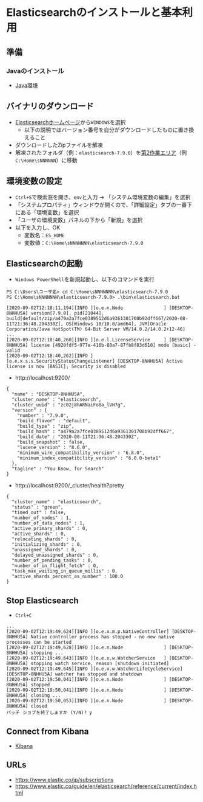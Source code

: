 # Elasticsearchのインストールと基本利用


## 準備

### Javaのインストール

- [Java環境](../../pc-java.md)
  
## バイナリのダウンロード

- [Elasticsearchホームページ](https://www.elastic.co/jp/downloads/elasticsearch)から`WINDOWS`を選択
  - 以下の説明ではバージョン番号を自分がダウンロードしたものに置き換えること
- ダウンロードしたZipファイルを解凍
- 解凍されたフォルダ（例：`elasticsearch-7.9.0`）を[第2作業エリア](../../pc-workspace.md)（例 `C:\Home\sNNNNNN`）に移動

## 環境変数の設定

- `Ctrl+S`で検索窓を開き、`env`と入力 → 「システム環境変数の編集」を選択
- 「システムプロパティ」ウィンドウが開くので、「詳細設定」タブの一番下にある「環境変数」を選択
- 「ユーザの環境変数」パネルの下から「新規」を選択
- 以下を入力し、OK
  - 変数名：`ES_HOME`
  - 変数値：`C:\Home\sNNNNNNN\elasticsearch-7.9.0`

## Elasticsearchの起動

- `Windows PowerShell`を新規起動し、以下のコマンドを実行

```
PS C:\Users\ユーザ名> cd C:\Home\sNNNNNNN\elasticsearch-7.9.0
PS C:\Home\sNNNNNNN\elasticsearch-7.9.0> .\bin\elasticsearch.bat

[2020-09-02T12:18:11,194][INFO ][o.e.n.Node               ] [DESKTOP-8NHHU5A] version[7.9.0], pid[21044], build[default/zip/a479a2a7fce0389512d6a9361301708b92dff667/2020-08-11T21:36:48.204330Z], OS[Windows 10/10.0/amd64], JVM[Oracle Corporation/Java HotSpot(TM) 64-Bit Server VM/14.0.2/14.0.2+12-46]
...
[2020-09-02T12:18:40,260][INFO ][o.e.l.LicenseService     ] [DESKTOP-8NHHU5A] license [4920fdf5-977e-416b-80a7-87fb8f83d610] mode [basic] - valid
[2020-09-02T12:18:40,262][INFO ][o.e.x.s.s.SecurityStatusChangeListener] [DESKTOP-8NHHU5A] Active license is now [BASIC]; Security is disabled
```

- http://localhost:9200/

```
{
  "name" : "DESKTOP-8NHHU5A",
  "cluster_name" : "elasticsearch",
  "cluster_uuid" : "zc02j8hARNaiFo8a_lVH7g",
  "version" : {
    "number" : "7.9.0",
    "build_flavor" : "default",
    "build_type" : "zip",
    "build_hash" : "a479a2a7fce0389512d6a9361301708b92dff667",
    "build_date" : "2020-08-11T21:36:48.204330Z",
    "build_snapshot" : false,
    "lucene_version" : "8.6.0",
    "minimum_wire_compatibility_version" : "6.8.0",
    "minimum_index_compatibility_version" : "6.0.0-beta1"
  },
  "tagline" : "You Know, for Search"
}
```

- http://localhost:9200/_cluster/health?pretty

```
{
  "cluster_name" : "elasticsearch",
  "status" : "green",
  "timed_out" : false,
  "number_of_nodes" : 1,
  "number_of_data_nodes" : 1,
  "active_primary_shards" : 0,
  "active_shards" : 0,
  "relocating_shards" : 0,
  "initializing_shards" : 0,
  "unassigned_shards" : 0,
  "delayed_unassigned_shards" : 0,
  "number_of_pending_tasks" : 0,
  "number_of_in_flight_fetch" : 0,
  "task_max_waiting_in_queue_millis" : 0,
  "active_shards_percent_as_number" : 100.0
}
```

## Stop Elasticsearch

- `Ctrl+C`

```
...
[2020-09-02T12:19:49,624][INFO ][o.e.x.m.p.NativeController] [DESKTOP-8NHHU5A] Native controller process has stopped - no new native processes can be started
[2020-09-02T12:19:49,628][INFO ][o.e.n.Node               ] [DESKTOP-8NHHU5A] stopping ...
[2020-09-02T12:19:49,643][INFO ][o.e.x.w.WatcherService   ] [DESKTOP-8NHHU5A] stopping watch service, reason [shutdown initiated]
[2020-09-02T12:19:49,645][INFO ][o.e.x.w.WatcherLifeCycleService] [DESKTOP-8NHHU5A] watcher has stopped and shutdown
[2020-09-02T12:19:50,041][INFO ][o.e.n.Node               ] [DESKTOP-8NHHU5A] stopped
[2020-09-02T12:19:50,041][INFO ][o.e.n.Node               ] [DESKTOP-8NHHU5A] closing ...
[2020-09-02T12:19:50,053][INFO ][o.e.n.Node               ] [DESKTOP-8NHHU5A] closed
バッチ ジョブを終了しますか (Y/N)? y
```

## Connect from Kibana

- [Kibana](1-install-kibana.md)

## URLs

- https://www.elastic.co/jp/subscriptions
- https://www.elastic.co/guide/en/elasticsearch/reference/current/index.html